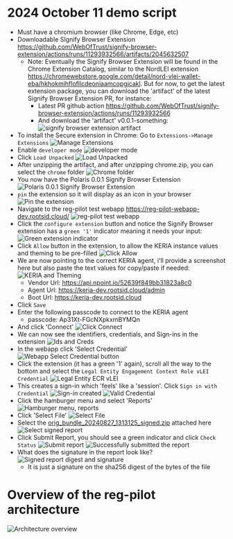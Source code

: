 # 2024 October 11 demo script
* Must have a chromium browser (like Chrome, Edge, etc)
* Downloadable SIgnify Browser Extension https://github.com/WebOfTrust/signify-browser-extension/actions/runs/11293932566/artifacts/2045632507
    * Note: Eventually the Signify Browser Extension will be found in the Chrome Extension Catalog, similar to the NordLEI extension https://chromewebstore.google.com/detail/nord-vlei-wallet-eba/hkhokmihflofllcdeoniaamcopgjcakl. But for now, to get the latest extension package, you can download the 'artifact' of the latest Signify Browser Extension PR, for instance:
        * Latest PR github action https://github.com/WebOfTrust/signify-browser-extension/actions/runs/11293932566
        * And download the 'artifact' v0.0.1-something: ![signify browser extension artifact](image.png)
* To install the Secure extension in Chrome: Go to ```Extensions->Manage Extensions``` ![Manage Extensions](image-1.png)
* Enable ```developer mode``` ![developer mode](image-2.png)
* Click ```Load Unpacked``` ![Load Unpacked](image-3.png)
* After unzipping the artifact, and after unzipping chrome.zip, you can select the ```chrome``` folder ![Chrome folder](image-4.png)
* You now have the Polaris 0.0.1 Signify Browser Extension ![Polaris 0.0.1 Signify Browser Extension](image-5.png)
* ```pin``` the extension so it will display as an icon in your browser ![Pin the extension](image-6.png)
* Navigate to the reg-pilot test webapp https://reg-pilot-webapp-dev.rootsid.cloud/ ![reg-pilot test webapp](image-7.png)
* Click the ```configure extension``` button and notice the Signify Browser extension has a ```green '1'``` indicator meaning it needs your input: ![Green extension indicator](image-8.png)
* Click ```Allow``` button in the extension, to allow the KERIA instance values and theming to be pre-filled ![Click Allow](image-9.png)
* We are now pointing to the correct KERIA agent, i'll provide a screenshot here but also paste the text values for copy/paste if needed:![KERIA and Theming](image-10.png)
    * Vendor Url: https://api.npoint.io/52639f849bb31823a8c0
    * Agent Url: https://keria-dev.rootsid.cloud/admin
    * Boot Url: https://keria-dev.rootsid.cloud
* Click ```Save```
* Enter the following passcode to connect to the KERIA agent
    * passcode: Ap31Xt-FGcNXpkxmBYMQn
* And click 'Connect' ![Click Connect](image-11.png)
* We can now see the identifiers, credentials, and Sign-ins in the extension ![Ids and Creds](image-12.png)
* In the webapp click 'Select Credential' ![Webapp Select Credential button](image-13.png)
* Click the extension (it has a green '1' again), scroll all the way to the bottom and select the ```Legal Entity Engagement Context Role vLEI Credential``` ![Legal Entity ECR vLEI](image-14.png)
* This creates a sign-in which 'feels' like a 'session'. Click ```Sign in with Credential``` ![Sign-in created](image-15.png) ![Valid Credential](image-16.png)
* Click the hamburger menu and select 'Reports' ![Hamburger menu, reports](image-17.png)
* Click 'Select File' ![Select File](image-18.png)
* Select the [orig_bundle_20240827_1313125_signed.zip](orig_bundle_20240827_1313125_signed.zip) attached here ![Select signed report](image-19.png)
* Click Submit Report, you should see a green indicator and click ```Check Status``` ![Submit report](image-20.png) ![Successfully submitted the report](image-21.png)
* What does the signature in the report look like? ![Signed report digest and signature](image-23.png)
    * It is just a signature on the sha256 digest of the bytes of the file

# Overview of the reg-pilot architecture
![Architecture overview](image-24.png)
